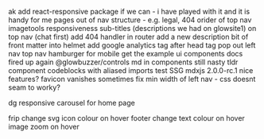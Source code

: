 


ak
add react-responsive package if we can - i have played with it and it is handy for me
pages out of nav structure - e.g. legal, 404
orider of top nav
imagetools responsiveness
sub-titles (descriptions we had on glowsite1) on top nav (chat first)
add 404 handler in router
add a new description bit of front matter into helmet
add google analytics tag after head tag
pop out left nav
top nav hamburger for mobile
get the example ui components docs fired up again @glowbuzzer/controls
md in components still nasty
tldr component
codeblocks with aliased imports
test SSG
mdxjs 2.0.0-rc.1 nice features?
favicon vanishes sometimes
fix min width of left nav - css doesnt seam to worky?


dg
responsive carousel for home page


frip
change svg icon colour on hover
footer change text colour on hover
image zoom on hover
